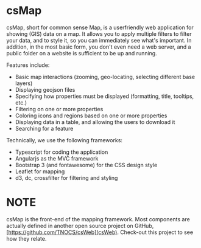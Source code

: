csMap
=====

csMap, short for common sense Map, is a userfriendly web application for showing (GIS) data on a map. It allows you to apply multiple filters to filter your data, and to style it, so you can immediately see what's important. In addition, in the most basic form, you don't even need a web server, and a public folder on a website is sufficient to be up and running.

Features include:
* Basic map interactions (zooming, geo-locating, selecting different base layers)
* Displaying geojson files
* Specifying how properties must be displayed (formatting, title, tooltips, etc.)
* Filtering on one or more properties
* Coloring icons and regions based on one or more properties
* Displaying data in a table, and allowing the users to download it
* Searching for a feature

Technically, we use the following frameworks:
* Typescript for coding the application
* Angularjs as the MVC framework
* Bootstrap 3 (and fontawesome) for the CSS design style
* Leaflet for mapping
* d3, dc, crossfilter for filtering and styling

NOTE
====
csMap is the front-end of the mapping framework. Most components are actually defined in another open source project on GitHub, [https://github.com/TNOCS/csWeb](csWeb). Check-out this project to see how they relate. 
